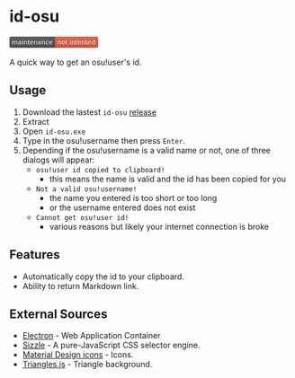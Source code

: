 # id-osu

[![Maintenance Not Intended](unmaintained.png)](http://unmaintained.tech/)

A quick way to get an osu!user's id.

## Usage

1. Download the lastest `id-osu` [release](https://github.com/MegaApplePi/id-osu/releases)
2. Extract
3. Open `id-osu.exe`
4. Type in the osu!username then press `Enter`.
5. Depending if the osu!username is a valid name or not, one of three dialogs will appear:
   - `osu!user id copied to clipboard!`
     - this means the name is valid and the id has been copied for you
   - `Not a valid osu!username!`
     - the name you entered is too short or too long
     - or the username entered does not exist
   - `Cannot get osu!user id!`
     - various reasons but likely your internet connection is broke
     

## Features

- Automatically copy the id to your clipboard.
- Ability to return Markdown link.

## External Sources

- [Electron](http://electron.atom.io/) - Web Application Container
- [Sizzle](https://sizzlejs.com/) - A pure-JavaScript CSS selector engine.
- [Material Design icons](https://github.com/google/material-design-icons/) - Icons.
- [Triangles.js](https://github.com/Arathrix/Triangles.js) - Triangle background.
